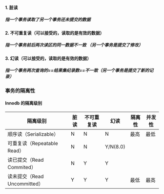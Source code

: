 #### 1. 脏读

##### 指一个事务读取了另一个事务还未提交的数据

#### 2. 不可重复读（可以接受的，读取的是有效的数据）

##### 指一个事务前后两次读区的同一数据不一致 （另一个事务是提交了修改）

#### 3. 幻读（可以接受的，读取的是有效的数据）

##### 指一个事务两次查询的==结果集纪录数==不一致（另一个事务是提交了新的记录）





### 事务的隔离性

#### Innodb 的隔离级别

| 隔离级别                     | 脏读 | 不可重复读 | 幻读     | 隔离性 | 并发性 |
| ---------------------------- | ---- | ---------- | -------- | ------ | ------ |
| 顺序读（Serializable）       | N    | N          | N        | 最高   | 最低   |
| 可重复读（Repeatable Read）  | N    | N          | Y/N(8.0) |        |        |
| 读已提交（Read Commited）    | N    | Y          | Y        |        |        |
| 读未提交（Read Uncommitted） | Y    | Y          | Y        | 最低   | 最高   |



